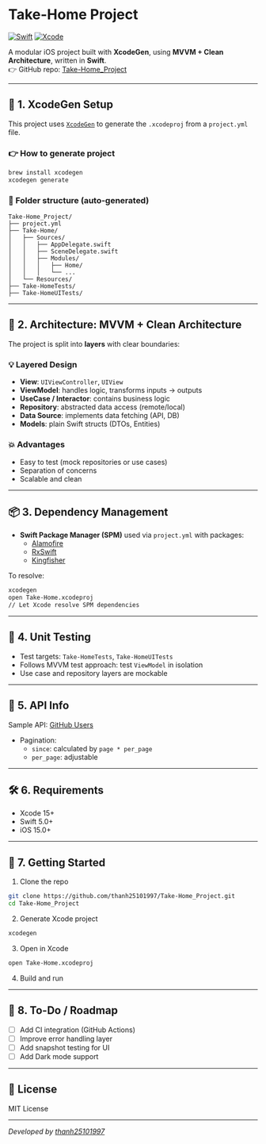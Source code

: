 # Take-Home Project

[![Swift](https://img.shields.io/badge/Swift-5.0-orange.svg)](https://swift.org)
[![Xcode](https://img.shields.io/badge/Xcode-15%2B-blue.svg)](https://developer.apple.com/xcode/)

A modular iOS project built with **XcodeGen**, using **MVVM + Clean Architecture**, written in **Swift**.  
👉 GitHub repo: [Take-Home_Project](https://github.com/thanh25101997/Take-Home_Project)

---

## 🔧 1. XcodeGen Setup

This project uses [`XcodeGen`](https://github.com/yonaskolb/XcodeGen) to generate the `.xcodeproj` from a `project.yml` file.

### 👉 How to generate project

```bash
brew install xcodegen
xcodegen generate
```

### 📁 Folder structure (auto-generated)

```
Take-Home_Project/
├── project.yml
├── Take-Home/
│   ├── Sources/
│   │   ├── AppDelegate.swift
│   │   ├── SceneDelegate.swift
│   │   ├── Modules/
│   │   │   ├── Home/
│   │   │   └── ...
│   └── Resources/
├── Take-HomeTests/
├── Take-HomeUITests/
```

---

## 🧱 2. Architecture: MVVM + Clean Architecture

The project is split into **layers** with clear boundaries:

### 💡 Layered Design

- **View**: `UIViewController`, `UIView`
- **ViewModel**: handles logic, transforms inputs → outputs
- **UseCase / Interactor**: contains business logic
- **Repository**: abstracted data access (remote/local)
- **Data Source**: implements data fetching (API, DB)
- **Models**: plain Swift structs (DTOs, Entities)

### 💥 Advantages

- Easy to test (mock repositories or use cases)
- Separation of concerns
- Scalable and clean

---

## 📦 3. Dependency Management

- **Swift Package Manager (SPM)** used via `project.yml` with packages:
  - [Alamofire](https://github.com/Alamofire/Alamofire)
  - [RxSwift](https://github.com/ReactiveX/RxSwift)
  - [Kingfisher](https://github.com/onevcat/Kingfisher)

To resolve:

```bash
xcodegen
open Take-Home.xcodeproj
// Let Xcode resolve SPM dependencies
```

---

## 🧪 4. Unit Testing

- Test targets: `Take-HomeTests`, `Take-HomeUITests`
- Follows MVVM test approach: test `ViewModel` in isolation
- Use case and repository layers are mockable

---

## 📲 5. API Info

Sample API: [GitHub Users](https://api.github.com/users)

- Pagination:
  - `since`: calculated by `page * per_page`
  - `per_page`: adjustable

---

## 🛠 6. Requirements

- Xcode 15+
- Swift 5.0+
- iOS 15.0+

---

## 🚀 7. Getting Started

1. Clone the repo

```bash
git clone https://github.com/thanh25101997/Take-Home_Project.git
cd Take-Home_Project
```

2. Generate Xcode project

```bash
xcodegen
```

3. Open in Xcode

```bash
open Take-Home.xcodeproj
```

4. Build and run

---

## 📎 8. To-Do / Roadmap

- [ ] Add CI integration (GitHub Actions)
- [ ] Improve error handling layer
- [ ] Add snapshot testing for UI
- [ ] Add Dark mode support

---

## 📄 License

MIT License

---

_Developed by [thanh25101997](https://github.com/thanh25101997)_
